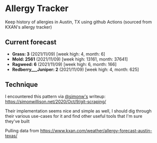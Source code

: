 # Allergy Tracker

Keep history of allergies in Austin, TX using github Actions (sourced from KXAN's allergy tracker)

## Current forecast
<!-- INJECT FORECAST -->
- **Grass: 3** (2021/11/09)  [week high: 4, month: 6]
- **Mold: 2561** (2021/11/09)  [week high: 13161, month: 37641]
- **Ragweed: 6** (2021/11/09)  [week high: 6, month: 166]
- **Redberry___Juniper: 2** (2021/11/09)  [week high: 4, month: 625]
<!-- END INJECT FORECAST -->

## Technique

I encountered this pattern via [@simonw's](https://github.com/simonw) writeup: https://simonwillison.net/2020/Oct/9/git-scraping/

Their implementation seems nice and simple as well, I should dig through their various use-cases for it and find other useful tools that I'm sure they've built

Pulling data from https://www.kxan.com/weather/allergy-forecast-austin-texas/
